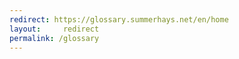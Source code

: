 ```yaml
---
redirect: https://glossary.summerhays.net/en/home
layout:     redirect
permalink: /glossary
---
```

